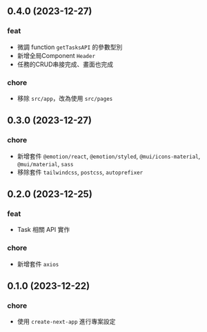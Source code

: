 ## 0.4.0 (2023-12-27)

### feat

- 微調 function `getTasksAPI` 的參數型別
- 新增全局Component `Header`
- 任務的CRUD串接完成、畫面也完成

### chore

- 移除 `src/app`，改為使用 `src/pages`

## 0.3.0 (2023-12-27)

### chore

- 新增套件 `@emotion/react`, `@emotion/styled`, `@mui/icons-material`, `@mui/material`, `sass`
- 移除套件 `tailwindcss`, `postcss`, `autoprefixer`

## 0.2.0 (2023-12-25)

### feat

- Task 相關 API 實作

### chore

- 新增套件 `axios`

## 0.1.0 (2023-12-22)

### chore

- 使用 `create-next-app` 進行專案設定
